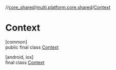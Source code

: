//[core_shared](../../../index.md)/[multi.platform.core.shared](../index.md)/[Context](index.md)

# Context

[common]\
public final class [Context](index.md)

[android, ios]\
final class [Context](index.md)
